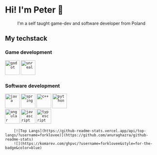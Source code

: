<h1>Hi! I'm Peter 👋</h1>

<p align="center" size=24pt>I'm a self taught game-dev and software developer from Poland</p>

<div>
  <div>
    <h2>My techstack</h2>
    <h3>Game development</h3>
    <code><img height="48" alt="godot" src="https://user-images.githubusercontent.com/25181517/193427942-3abc320a-1c9e-4316-bac0-cb8b280b669f.png"></code>
    <code><img height="48" alt="unreal" src="https://github.com/marwin1991/profile-technology-icons/assets/136815194/8470f340-0495-47c2-a95c-3c873e329c00"></code>
    <h3>Software development</h3>
    <code><img height="48" alt="java" src="https://user-images.githubusercontent.com/25181517/117201156-9a724800-adec-11eb-9a9d-3cd0f67da4bc.png"></code>
    <code><img height="48" alt="spring" src="https://user-images.githubusercontent.com/25181517/117201470-f6d56780-adec-11eb-8f7c-e70e376cfd07.png"></code>
    <code><img height="48" alt="c++" src="https://user-images.githubusercontent.com/25181517/192106073-90fffafe-3562-4ff9-a37e-c77a2da0ff58.png"></code>
    <code><img height="48" alt="python" src="https://user-images.githubusercontent.com/25181517/183423507-c056a6f9-1ba8-4312-a350-19bcbc5a8697.png"></code>
    <br>
    <code><img height="48" alt="angular" src="[https://user-images.githubusercontent.com/25181517/183890595-779a7e64-3f43-4634-bad2-eceef4e80268.png"></code>
    <code><img height="48" alt="javascript" src="https://user-images.githubusercontent.com/25181517/117447155-6a868a00-af3d-11eb-9cfe-245df15c9f3f.png"></code>
    <code><img height="48" alt="typescript" src="https://user-images.githubusercontent.com/25181517/183890598-19a0ac2d-e88a-4005-a8df-1ee36782fde1.png"></code>
  </div>
  <div>
    <code>
    [![Top Langs](https://github-readme-stats.vercel.app/api/top-langs/?username=forklovee)](https://github.com/anuraghazra/github-readme-stats)
    ![](https://komarev.com/ghpvc/?username=forklovee&style=for-the-badge&color=blue)
    </code>
  </div>
</div>



<!--
**forklovee/forklovee** is a ✨ _special_ ✨ repository because its `README.md` (this file) appears on your GitHub profile.

Here are some ideas to get you started:

- 🔭 I’m currently working on ...
- 🌱 I’m currently learning ...
- 👯 I’m looking to collaborate on ...
- 🤔 I’m looking for help with ...
- 💬 Ask me about ...
- 📫 How to reach me: ...
- 😄 Pronouns: ...
- ⚡ Fun fact: ...
-->
